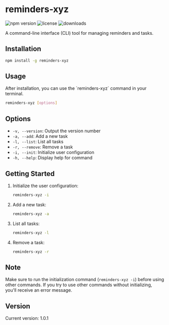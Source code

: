 # reminders-xyz
![npm version](https://img.shields.io/npm/v/reminders-xyz)
![license](https://img.shields.io/npm/l/reminders-xyz)
![downloads](https://img.shields.io/npm/dt/reminders-xyz)

A command-line interface (CLI) tool for managing reminders and tasks.

## Installation

```bash
npm install -g reminders-xyz
```

## Usage

After installation, you can use the \`reminders-xyz\` command in your terminal.

```bash
reminders-xyz [options]
```

## Options

- `-v, --version`: Output the version number
- `-a, --add`: Add a new task
- `-l, --list`: List all tasks
- `-r, --remove`: Remove a task
- `-i, --init`: Initialize user configuration
- `-h, --help`: Display help for command

## Getting Started

1. Initialize the user configuration:
   ```bash
   reminders-xyz -i
   ```

2. Add a new task:
   ```bash
   reminders-xyz -a
   ```

3. List all tasks:
   ```bash
   reminders-xyz -l
   ```

4. Remove a task:
   ```bash
   reminders-xyz -r
   ```

## Note

Make sure to run the initialization command (`reminders-xyz -i`) before using other commands. If you try to use other commands without initializing, you'll receive an error message.

## Version

Current version: 1.0.1
